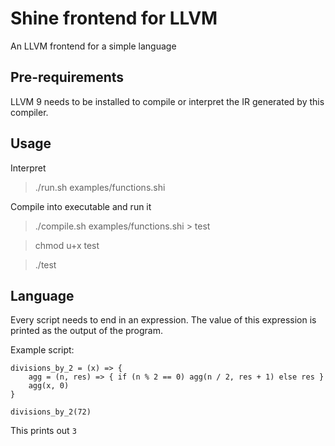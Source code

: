 # Shine frontend for LLVM

An LLVM frontend for a simple language

## Pre-requirements

LLVM 9 needs to be installed to compile or interpret the IR generated by this compiler.

## Usage

Interpret
> ./run.sh examples/functions.shi

Compile into executable and run it
> ./compile.sh examples/functions.shi > test

> chmod u+x test

> ./test

## Language

Every script needs to end in an expression. The value of this expression is printed as the output of the program.

Example script:
```
divisions_by_2 = (x) => {
    agg = (n, res) => { if (n % 2 == 0) agg(n / 2, res + 1) else res }
    agg(x, 0)
}

divisions_by_2(72)
```
This prints out `3`